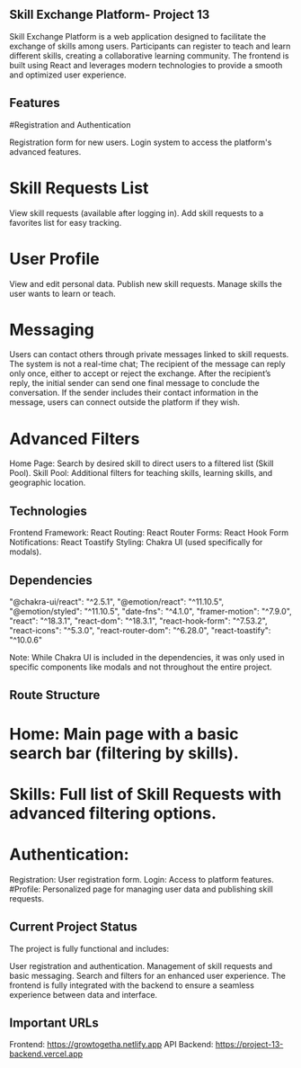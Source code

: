 ## Skill Exchange Platform- Project 13

Skill Exchange Platform is a web application designed to facilitate the exchange of skills among users. Participants can register to teach and learn different skills, creating a collaborative learning community. The frontend is built using React and leverages modern technologies to provide a smooth and optimized user experience.

## Features

#Registration and Authentication

Registration form for new users.
Login system to access the platform's advanced features.

# Skill Requests List

View skill requests (available after logging in).
Add skill requests to a favorites list for easy tracking.

# User Profile

View and edit personal data.
Publish new skill requests.
Manage skills the user wants to learn or teach.

# Messaging

Users can contact others through private messages linked to skill requests.
The system is not a real-time chat;
The recipient of the message can reply only once, either to accept or reject the exchange.
After the recipient’s reply, the initial sender can send one final message to conclude the conversation.
If the sender includes their contact information in the message, users can connect outside the platform if they wish.

# Advanced Filters

Home Page: Search by desired skill to direct users to a filtered list (Skill Pool).
Skill Pool: Additional filters for teaching skills, learning skills, and geographic location.

## Technologies

Frontend Framework: React
Routing: React Router
Forms: React Hook Form
Notifications: React Toastify
Styling: Chakra UI (used specifically for modals).

## Dependencies

"@chakra-ui/react": "^2.5.1",
"@emotion/react": "^11.10.5",
"@emotion/styled": "^11.10.5",
"date-fns": "^4.1.0",
"framer-motion": "^7.9.0",
"react": "^18.3.1",
"react-dom": "^18.3.1",
"react-hook-form": "^7.53.2",
"react-icons": "^5.3.0",
"react-router-dom": "^6.28.0",
"react-toastify": "^10.0.6"

Note: While Chakra UI is included in the dependencies, it was only used in specific components like modals and not throughout the entire project.

## Route Structure

# Home: Main page with a basic search bar (filtering by skills).

# Skills: Full list of Skill Requests with advanced filtering options.

# Authentication:

Registration: User registration form.
Login: Access to platform features.
#Profile: Personalized page for managing user data and publishing skill requests.

## Current Project Status

The project is fully functional and includes:

User registration and authentication.
Management of skill requests and basic messaging.
Search and filters for an enhanced user experience.
The frontend is fully integrated with the backend to ensure a seamless experience between data and interface.

## Important URLs

Frontend: https://growtogetha.netlify.app
API Backend: https://project-13-backend.vercel.app
